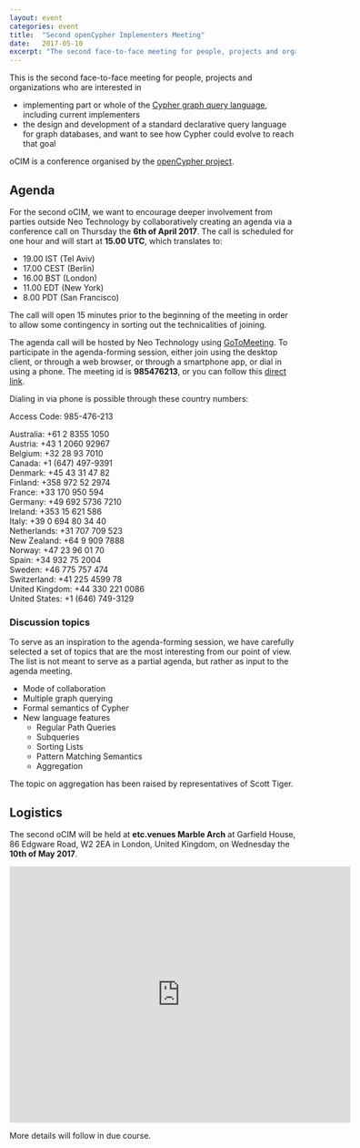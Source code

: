 ```yaml
---
layout: event
categories: event
title:  "Second openCypher Implementers Meeting"
date:   2017-05-10
excerpt: "The second face-to-face meeting for people, projects and organizations interested in participating in the openCypher project, with the goal of creating a standard language based on Cypher for querying graphs.."
---
```

This is the second face-to-face meeting for people, projects and organizations who are interested in

* implementing part or whole of the [Cypher graph query language](https://neo4j.com/developer/cypher/), including current implementers
* the design and development of a standard declarative query language for graph databases, and want to see how Cypher could evolve to reach that goal

oCIM is a conference organised by the [openCypher project](http://www.opencypher.org).

## Agenda

For the second oCIM, we want to encourage deeper involvement from parties outside Neo Technology by collaboratively creating an agenda via a conference call on Thursday the **6th of April 2017**.
The call is scheduled for one hour and will start at **15.00 UTC**, which translates to:

* 19.00 IST (Tel Aviv)
* 17.00 CEST (Berlin)
* 16.00 BST (London)
* 11.00 EDT (New York)
* 8.00 PDT (San Francisco)

The call will open 15 minutes prior to the beginning of the meeting in order to allow some contingency in sorting out the technicalities of joining.

The agenda call will be hosted by Neo Technology using [GoToMeeting](https://www.gotomeeting.com/).
To participate in the agenda-forming session, either join using the desktop client, or through a web browser, or through a smartphone app, or dial in using a phone.
The meeting id is **985476213**, or you can follow this [direct link](https://global.gotomeeting.com/join/985476213).

Dialing in via phone is possible through these country numbers:

Access Code: 985-476-213

Australia: +61 2 8355 1050<br/>
Austria: +43 1 2060 92967<br/>
Belgium: +32 28 93 7010<br/>
Canada: +1 (647) 497-9391<br/>
Denmark: +45 43 31 47 82<br/>
Finland: +358 972 52 2974<br/>
France: +33 170 950 594<br/>
Germany: +49 692 5736 7210<br/>
Ireland: +353 15 621 586<br/>
Italy: +39 0 694 80 34 40<br/>
Netherlands: +31 707 709 523<br/>
New Zealand: +64 9 909 7888<br/>
Norway: +47 23 96 01 70<br/>
Spain: +34 932 75 2004<br/>
Sweden: +46 775 757 474<br/>
Switzerland: +41 225 4599 78<br/>
United Kingdom: +44 330 221 0086<br/>
United States: +1 (646) 749-3129<br/>

### Discussion topics

To serve as an inspiration to the agenda-forming session, we have carefully selected a set of topics that are the most interesting from our point of view.
The list is not meant to serve as a partial agenda, but rather as input to the agenda meeting.

* Mode of collaboration
* Multiple graph querying
* Formal semantics of Cypher
* New language features
  * Regular Path Queries
  * Subqueries
  * Sorting Lists
  * Pattern Matching Semantics
  * Aggregation

The topic on aggregation has been raised by representatives of Scott Tiger.

## Logistics

The second oCIM will be held at **etc.venues Marble Arch** at Garfield House, 86 Edgware Road, W2 2EA in London, United Kingdom, on Wednesday the **10th of May 2017**.

<iframe src="https://www.google.com/maps/embed?pb=!1m18!1m12!1m3!1d655.3306178401593!2d-0.16368293312351984!3d51.51539565196469!2m3!1f0!2f0!3f0!3m2!1i1024!2i768!4f13.1!3m3!1m2!1s0x48761acaa3df49ed%3A0x23f0c6bb528aea95!2setc.venues+Marble+Arch!5e0!3m2!1sen!2sse!4v1490365633315" width="600" height="450" frameborder="0" style="border:0" allowfullscreen></iframe>

More details will follow in due course.
